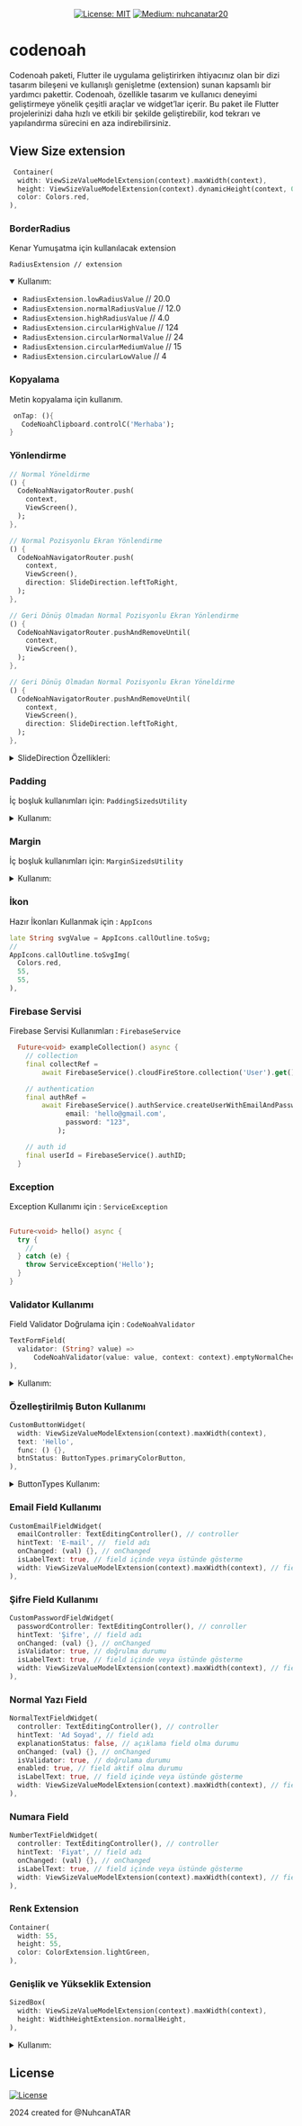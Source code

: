 
<p align="center">
<a href="https://github.com/NuhcanATAR"></a> 
<a href="https://opensource.org/licenses/MIT"><img src="https://img.shields.io/badge/license-MIT-purple.svg" alt="License: MIT"></a>   
<a href="https://medium.com/@nuhcanatar20"> <img src="https://img.shields.io/badge/Medium-12100E?style=for-the-badge&logo=medium&logoColor=white" alt="Medium: nuhcanatar20">  </a> 
 


</p>

# codenoah

Codenoah paketi, Flutter ile uygulama geliştirirken ihtiyacınız olan bir dizi tasarım bileşeni ve kullanışlı genişletme (extension) sunan kapsamlı bir yardımcı pakettir. Codenoah, özellikle tasarım ve kullanıcı deneyimi geliştirmeye yönelik çeşitli araçlar ve widget’lar içerir. Bu paket ile Flutter projelerinizi daha hızlı ve etkili bir şekilde geliştirebilir, kod tekrarı ve yapılandırma sürecini en aza indirebilirsiniz.


## View Size extension

```dart
 Container(
  width: ViewSizeValueModelExtension(context).maxWidth(context),
  height: ViewSizeValueModelExtension(context).dynamicHeight(context, 0.2),
  color: Colors.red,
),
```


### BorderRadius

Kenar Yumuşatma için kullanılacak extension

`RadiusExtension // extension`

<details open> 

<summary>Kullanım:</summary> 

- `RadiusExtension.lowRadiusValue` //  20.0
- `RadiusExtension.normalRadiusValue` // 12.0
- `RadiusExtension.highRadiusValue` // 4.0
- `RadiusExtension.circularHighValue` // 124
- `RadiusExtension.circularNormalValue` // 24
- `RadiusExtension.circularMediumValue` // 15 
- `RadiusExtension.circularLowValue` // 4
  
</details>


### Kopyalama

Metin kopyalama için kullanım.

```dart
 onTap: (){
   CodeNoahClipboard.controlC('Merhaba');
}
```

### Yönlendirme

```dart
// Normal Yöneldirme
() {
  CodeNoahNavigatorRouter.push(
    context,
    ViewScreen(),
  );
},

// Normal Pozisyonlu Ekran Yönlendirme
() {
  CodeNoahNavigatorRouter.push(
    context,
    ViewScreen(),
    direction: SlideDirection.leftToRight,
  );
},

// Geri Dönüş Olmadan Normal Pozisyonlu Ekran Yönlendirme
() {
  CodeNoahNavigatorRouter.pushAndRemoveUntil(
    context,
    ViewScreen(),
  );
},

// Geri Dönüş Olmadan Normal Pozisyonlu Ekran Yöneldirme
() {
  CodeNoahNavigatorRouter.pushAndRemoveUntil(
    context,
    ViewScreen(),
    direction: SlideDirection.leftToRight,
  );
},
```
<details>

  
<summary> SlideDirection Özellikleri: </summary>

- `SlideDirection.leftToRight`
- `SlideDirection.rightToLeft`
- `SlideDirection.topToBottom`
- `SlideDirection.bottomToTop`
  </details>


### Padding

İç boşluk kullanımları için:  `PaddingSizedsUtility`

<details>
<summary> Kullanım: </summary>
 
- `PaddingSizedsUtility.hugePaddingValue` // 125.0
- `PaddingSizedsUtility.hightPaddingValue` // 55.0
- `PaddingSizedsUtility.normalPaddingValue` // 16.0
- `PaddingSizedsUtility.mediumPaddingValue` // 10.0
- `PaddingSizedsUtility.smallPaddingValue` // 5.0
</details>

### Margin

İç boşluk kullanımları için:  `MarginSizedsUtility`

<details>
<summary> Kullanım: </summary>
 
- `MarginSizedsUtility.hugeMarginValue` // 125.0
- `MarginSizedsUtility.hightMarginValue` // 55.0
- `MarginSizedsUtility.normalMarginValue` // 16.0
- `MarginSizedsUtility.mediumMarginValue` // 10.0
- `MarginSizedsUtility.smallMarginValue` // 5.0
</details>

### İkon

Hazır İkonları Kullanmak için :  `AppIcons`

```dart
late String svgValue = AppIcons.callOutline.toSvg;
// 
AppIcons.callOutline.toSvgImg(
  Colors.red,
  55,
  55,
),
```

### Firebase Servisi

Firebase Servisi Kullanımları :  `FirebaseService`

```dart
  Future<void> exampleCollection() async {
    // collection
    final collectRef =
        await FirebaseService().cloudFireStore.collection('User').get();

    // authentication
    final authRef =
        await FirebaseService().authService.createUserWithEmailAndPassword(
              email: 'hello@gmail.com',
              password: "123",
            );

    // auth id
    final userId = FirebaseService().authID;
  }
```

### Exception

Exception Kullanımı için :  `ServiceException`

```dart
 
Future<void> hello() async {
  try {
    //
  } catch (e) {
    throw ServiceException('Hello');
  }
}
```


### Validator Kullanımı

Field Validator Doğrulama için :  `CodeNoahValidator`

```dart
TextFormField(
  validator: (String? value) =>
      CodeNoahValidator(value: value, context: context).emptyNormalCheck,
),
```

<details>
<summary> Kullanım: </summary>
 
- `CodeNoahValidator(value: value, context: context).emptyNormalCheck` 
- `CodeNoahValidator(value: value, context: context).emptyNumberCheck` 
- `CodeNoahValidator(value: value, context: context).emailCheck` 
- `CodeNoahValidator(value: value, context: context).passwordCheck` 
- `CustomValidator(value: value, context: context).phoneNumberValidator(value)`
</details>


### Özelleştirilmiş Buton Kullanımı

```dart
CustomButtonWidget(
  width: ViewSizeValueModelExtension(context).maxWidth(context),
  text: 'Hello',
  func: () {},
  btnStatus: ButtonTypes.primaryColorButton,
),
```

<details>
<summary> ButtonTypes Kullanım: </summary>
 
- `ButtonTypes.primaryColorButton` 
- `ButtonTypes.iconPrimaryColorButton` 
- `ButtonTypes.borderPrimaryColorButton` 
- `ButtonTypes.borderErrorColorButton` 
</details>

### Email Field Kullanımı

```dart
CustomEmailFieldWidget(
  emailController: TextEditingController(), // controller
  hintText: 'E-mail', //  field adı
  onChanged: (val) {}, // onChanged
  isLabelText: true, // field içinde veya üstünde gösterme 
  width: ViewSizeValueModelExtension(context).maxWidth(context), // field genişliği
),
```

### Şifre Field Kullanımı

```dart
CustomPasswordFieldWidget(
  passwordController: TextEditingController(), // conroller
  hintText: 'Şifre', // field adı
  onChanged: (val) {}, // onChanged
  isValidator: true, // doğrulma durumu
  isLabelText: true, // field içinde veya üstünde gösterme
  width: ViewSizeValueModelExtension(context).maxWidth(context), // field genişliği
),
```

### Normal Yazı Field

```dart
NormalTextFieldWidget(
  controller: TextEditingController(), // controller
  hintText: 'Ad Soyad', // field adı
  explanationStatus: false, // açıklama field olma durumu 
  onChanged: (val) {}, // onChanged
  isValidator: true, // doğrulama durumu
  enabled: true, // field aktif olma durumu
  isLabelText: true, // field içinde veya üstünde gösterme
  width: ViewSizeValueModelExtension(context).maxWidth(context), // field genişliği
),
```

### Numara Field

```dart
NumberTextFieldWidget(
  controller: TextEditingController(), // controller
  hintText: 'Fiyat', // field adı
  onChanged: (val) {}, // onChanged  
  isLabelText: true, // field içinde veya üstünde gösterme
  width: ViewSizeValueModelExtension(context).maxWidth(context), // field genişliği
),
```

### Renk Extension

```dart
Container(
  width: 55,
  height: 55,
  color: ColorExtension.lightGreen,
),
```

### Genişlik ve Yükseklik Extension

```dart
SizedBox(
  width: ViewSizeValueModelExtension(context).maxWidth(context),
  height: WidthHeightExtension.normalHeight,
),
```
<details>
<summary> Kullanım: </summary>
 
- `WidthHeightExtension.normalHeight`  // 0.10
- `WidthHeightExtension.standartHeight`  // 0.06
- `WidthHeightExtension.mediumHeight`  // 0.08
- `WidthHeightExtension.largeHeight`  // 0.15
</details>

## License

[![License](https://img.shields.io/badge/license-MIT-blue.svg)](/LICENSE)

2024 created for @NuhcanATAR

<br><br>



